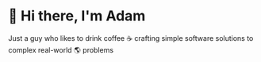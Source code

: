 # 👋 Hi there, I'm Adam

Just a guy who likes to drink coffee ☕ crafting simple software solutions to complex real-world 🌎 problems

<!-- START: REPO-PINS -->
<object type="image/svg+xml" data="files/0.svg"></object> <object type="image/svg+xml" data="files/1.svg"></object> 
<!-- END: REPO-PINS -->
